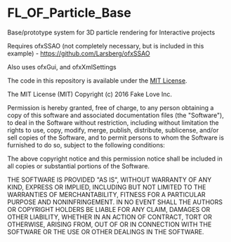 FL_OF_Particle_Base
===================

Base/prototype system for 3D particle rendering for Interactive projects

Requires ofxSSAO (not completely necessary, but is included in this example) - https://github.com/Larsberg/ofxSSAO

Also uses ofxGui, and ofxXmlSettings

The code in this repository is available under the [MIT License](https://secure.wikimedia.org/wikipedia/en/wiki/Mit_license).

The MIT License (MIT) Copyright (c) 2016 Fake Love Inc.

Permission is hereby granted, free of charge, to any person obtaining a copy of this software and associated documentation files (the "Software"), to deal in the Software without restriction, including without limitation the rights to use, copy, modify, merge, publish, distribute, sublicense, and/or sell copies of the Software, and to permit persons to whom the Software is furnished to do so, subject to the following conditions:

The above copyright notice and this permission notice shall be included in all copies or substantial portions of the Software.

THE SOFTWARE IS PROVIDED "AS IS", WITHOUT WARRANTY OF ANY KIND, EXPRESS OR IMPLIED, INCLUDING BUT NOT LIMITED TO THE WARRANTIES OF MERCHANTABILITY, FITNESS FOR A PARTICULAR PURPOSE AND NONINFRINGEMENT. IN NO EVENT SHALL THE AUTHORS OR COPYRIGHT HOLDERS BE LIABLE FOR ANY CLAIM, DAMAGES OR OTHER LIABILITY, WHETHER IN AN ACTION OF CONTRACT, TORT OR OTHERWISE, ARISING FROM, OUT OF OR IN CONNECTION WITH THE SOFTWARE OR THE USE OR OTHER DEALINGS IN THE SOFTWARE.

